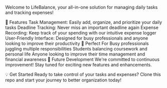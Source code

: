 Welcome to LifeBalance, your all-in-one solution for managing daily tasks and tracking expenses!

🚀 Features
Task Management: Easily add, organize, and prioritize your daily tasks
Deadline Tracking: Never miss an important deadline again
Expense Recording: Keep track of your spending with our intuitive expense logger
User-Friendly Interface: Designed for busy professionals and anyone looking to improve their productivity
🎯 Perfect For
Busy professionals juggling multiple responsibilities
Students balancing coursework and personal life
Anyone looking to improve their time management and financial awareness
🔮 Future Development
We're committed to continuous improvement! Stay tuned for exciting new features and enhancements.

💡 Get Started
Ready to take control of your tasks and expenses? Clone this repo and start your journey to better organization today!
